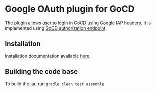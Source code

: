 # Google OAuth plugin for GoCD

The plugin allows user to login in GoCD using Google IAP headers. It is
implemented using [GoCD authorization endpoint](https://plugin-api.gocd.org/current/authorization/).

## Installation

Installation documentation available [here](INSTALL.md).

## Building the code base

To build the jar, run `gradle clean test assemble`
